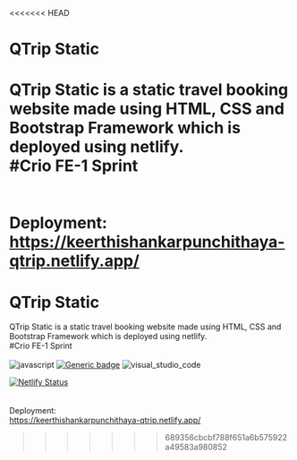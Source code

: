 <<<<<<< HEAD
# QTrip Static

QTrip Static is a static travel booking website made using HTML, CSS and Bootstrap Framework which is deployed using netlify.<br/>
#Crio FE-1 Sprint
<br/><br/><br/>
Deployment:<br/>
https://keerthishankarpunchithaya-qtrip.netlify.app/
=======
# QTrip Static

QTrip Static is a static travel booking website made using HTML, CSS and Bootstrap Framework which is deployed using netlify.<br/>
#Crio FE-1 Sprint
<br/><br/>
![javascript](https://badges.aleen42.com/src/javascript.svg)
[![Generic badge](https://img.shields.io/badge/HTML-CSS-yellow.svg)](https://shields.io/)
![visual_studio_code](https://badges.aleen42.com/src/visual_studio_code.svg)
<!-- ![HTML5](https://img.shields.io/badge/HTML5-E34F26?style=for-the-badge&logo=html5&logoColor=white)
![CSS](https://img.shields.io/badge/CSS3-1572B6?style=for-the-badge&logo=css3&logoColor=white) -->

[![Netlify Status](https://api.netlify.com/api/v1/badges/0d013a38-4daf-4cf8-891d-dbb58e365eeb/deploy-status)](https://app.netlify.com/sites/paytm-clone/deploys)
<br/><br/><br/>
Deployment:<br/>
https://keerthishankarpunchithaya-qtrip.netlify.app/
>>>>>>> 689356cbcbf788f651a6b575922a49583a980852
